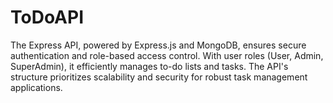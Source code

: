 # ToDoAPI
The Express API, powered by Express.js and MongoDB, ensures secure authentication and role-based access control. With user roles (User, Admin, SuperAdmin), it efficiently manages to-do lists and tasks. The API's structure prioritizes scalability and security for robust task management applications.
